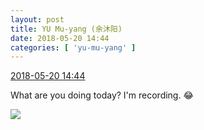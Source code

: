 ```yaml
---
layout: post
title: YU Mu-yang (余沐阳)
date: 2018-05-20 14:44
categories: [ 'yu-mu-yang' ]
---
```


<div class="weibo-info">
  <a href="https://weibo.com/6505651747/Ghwsriqf1">2018-05-20 14:44</a>
</div>

What are you doing today? I'm recording. 😂

<!-- more -->

<a href="https://wx1.sinaimg.cn/mw690/0076h3cTgy1frhstkcx51j31w02iokjq.jpg">
  <img class="weibo-pic-preview" src="https://wx1.sinaimg.cn/orj360/0076h3cTgy1frhstkcx51j31w02iokjq.jpg" />
</a>

